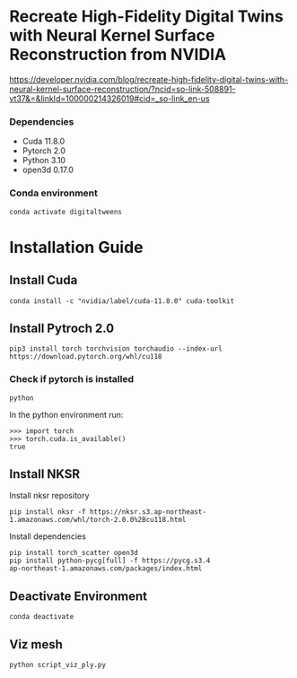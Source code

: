 # Recreate High-Fidelity Digital Twins with Neural Kernel Surface Reconstruction from NVIDIA 

https://developer.nvidia.com/blog/recreate-high-fidelity-digital-twins-with-neural-kernel-surface-reconstruction/?ncid=so-link-508891-vt37&=&linkId=100000214326019#cid=_so-link_en-us

### Dependencies 
- Cuda 11.8.0
- Pytorch 2.0
- Python 3.10
- open3d 0.17.0

### Conda environment
```
conda activate digitaltweens
```

# Installation Guide
## Install Cuda
```
conda install -c "nvidia/label/cuda-11.8.0" cuda-toolkit
```
##  Install Pytroch 2.0
```
pip3 install torch torchvision torchaudio --index-url https://download.pytorch.org/whl/cu118
```
### Check if pytorch is installed
```
python
````
In the python environment run:
```
>>> import torch
>>> torch.cuda.is_available()
true
```
## Install NKSR

Install nksr repository
```
pip install nksr -f https://nksr.s3.ap-northeast-1.amazonaws.com/whl/torch-2.0.0%2Bcu118.html
````
Install dependencies

```
pip install torch_scatter open3d
pip install python-pycg[full] -f https://pycg.s3.4
ap-northeast-1.amazonaws.com/packages/index.html
````

## Deactivate Environment
````
conda deactivate
`````
## Viz mesh
````
python script_viz_ply.py  
````

